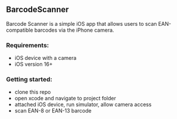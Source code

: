 ## BarcodeScanner

Barcode Scanner is a simple iOS app that allows users to scan EAN-compatible barcodes via the iPhone camera.

### Requirements:
- iOS device with a camera
- iOS version 16+

### Getting started:
- clone this repo 
- open xcode and navigate to project folder
- attached iOS device, run simulator, allow camera access
- scan EAN-8 or EAN-13 barcode
